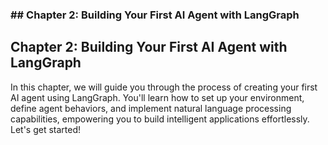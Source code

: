 ### ## Chapter 2: Building Your First AI Agent with LangGraph

## Chapter 2: Building Your First AI Agent with LangGraph

In this chapter, we will guide you through the process of creating your first AI agent using LangGraph. You'll learn how to set up your environment, define agent behaviors, and implement natural language processing capabilities, empowering you to build intelligent applications effortlessly. Let's get started!